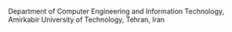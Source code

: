 Department of Computer Engineering and Information Technology, Amirkabir University of Technology, Tehran, Iran

